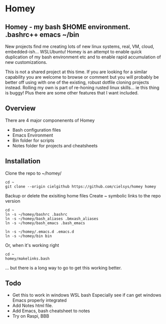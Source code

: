 # Homey
## Homey - my bash $HOME environment. .bashrc++ emacs ~/bin
New projects find me creating lots of new linux systems,
real, VM, cloud, embedded-ish... WSLUbuntu!
Homey is an attempt to enable quick duplication of my
bash environment etc and to enable rapid accumulation of new customizations.

This is not a shared project at this time. If you are looking for a
similar capability you are welcome to browse or comment but
you will probably be better off using with one of the existing, robust
dotfile cloning projects instead.
Rolling my own is part of re-honing rusted linux skills...
ie this thing is buggy!
Plus there are some other features that I want included.

## Overview
There are 4 major componenents of Homey
* Bash configuration files
* Emacs Environment
* Bin folder for scripts
* Notes folder for projects and cheatsheets

## Installation
Clone the repo to ~/homey/

    cd ~
    git clone --origin cielgithub https://github.com/cielsys/homey homey

Backup or delete the exisiting home files
Create ~ symbolic links to the repo version

    cd ~
    ln -s ~/homey/bashrc .bashrc
    ln -s ~/homey/bash_aliases .bmxash_aliases
    ln -s ~/homey/bash_emacs .bash_emacs

    ln -s ~/homey/.emacs.d .emacs.d
    ln -s ~/homey/bin bin

Or, when it's working right

    cd ~
    homey/makelinks.bash

... but there is a long way to go to get this working better.

## Todo
* Get this to work in windows WSL bash
    Especially see if can get windows Emacs properly integrated
* Add Notes html file.
* Add Emacs, bash cheatsheet to notes
* Try on Raspi, BBB
